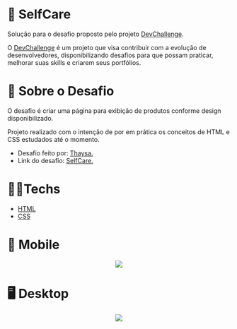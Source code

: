 # 🧴 SelfCare

Solução para o desafio proposto pelo projeto [DevChallenge](https://devchallenge.vercel.app/).

O [DevChallenge](https://devchallenge.vercel.app/) é um projeto que visa contribuir com a evolução de desenvolvedores, disponibilizando desafios para que possam praticar, 
melhorar suas skills e criarem seus portfólios.

# 📃 Sobre o Desafio

O desafio é criar uma página para exibição de produtos conforme design disponibilizado.

Projeto realizado com o intenção de por em prática os conceitos de HTML e CSS estudados até o momento. 

- Desafio feito por: [Thaysa.](https://github.com/thaysagomes?tab=repositories)
- Link do desafio: [SelfCare.](https://devchallenge.vercel.app/challenges/5f14fad2130a5d78f89d9642/details)

# 🧑‍💻Techs

- [HTML](https://developer.mozilla.org/pt-BR/docs/Web/HTML)
- [CSS](https://developer.mozilla.org/pt-BR/docs/Web/CSS)

# 📲 Mobile 

<div align="center">
<img src="https://github.com/scarvalhogabriel/SelfCare/blob/main/assets/demo_github/mobile_version.png"/>
</div>


# 🖥️ Desktop 

<div align="center">
<img src="https://github.com/scarvalhogabriel/SelfCare/blob/main/assets/demo_github/desktop_version.png"/>
</div>
